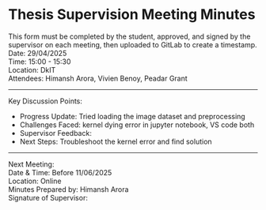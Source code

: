 # Thesis Supervision Meeting Minutes 

This form must be completed by the student, approved, and signed by the supervisor on each meeting, then uploaded to GitLab to create a timestamp.\
Date: 29/04/2025 \
Time: 15:00 - 15:30 \
Location: DkIT \
Attendees: Himansh Arora, Vivien Benoy, Peadar Grant
________________________________________
Key Discussion Points:
- Progress Update: Tried loading the image dataset and preprocessing
- Challenges Faced: kernel dying error in jupyter notebook, VS code both
- Supervisor Feedback: 
- Next Steps: Troubleshoot the kernel error and find solution
________________________________________
Next Meeting: \
Date & Time: Before 11/06/2025 \
Location: Online \
Minutes Prepared by: Himansh Arora \
Signature of Supervisor: 